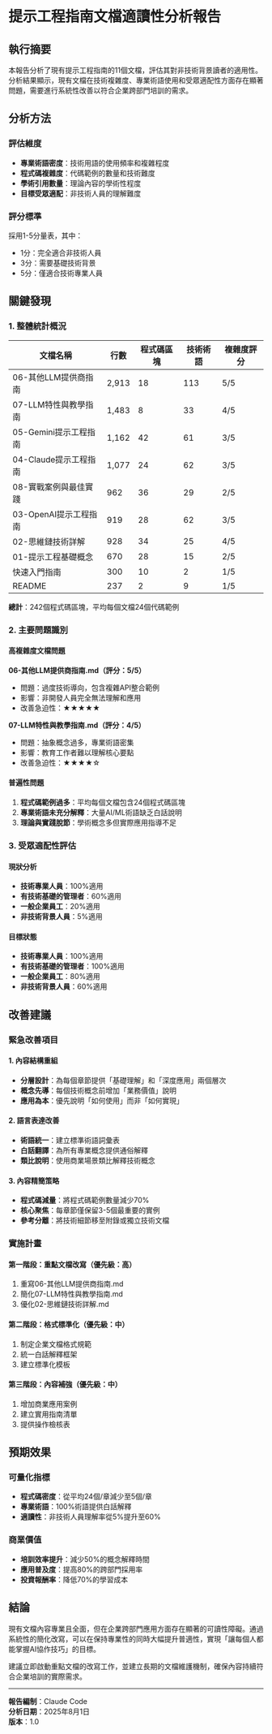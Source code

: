 # 提示工程指南文檔適讀性分析報告

## 執行摘要

本報告分析了現有提示工程指南的11個文檔，評估其對非技術背景讀者的適用性。分析結果顯示，現有文檔在技術複雜度、專業術語使用和受眾適配性方面存在顯著問題，需要進行系統性改善以符合企業跨部門培訓的需求。

## 分析方法

### 評估維度
- **專業術語密度**：技術用語的使用頻率和複雜程度
- **程式碼複雜度**：代碼範例的數量和技術難度
- **學術引用數量**：理論內容的學術性程度
- **目標受眾適配**：非技術人員的理解難度

### 評分標準
採用1-5分量表，其中：
- 1分：完全適合非技術人員
- 3分：需要基礎技術背景
- 5分：僅適合技術專業人員

## 關鍵發現

### 1. 整體統計概況

| 文檔名稱 | 行數 | 程式碼區塊 | 技術術語 | 複雜度評分 |
|---------|------|------------|----------|------------|
| 06-其他LLM提供商指南 | 2,913 | 18 | 113 | 5/5 |
| 07-LLM特性與教學指南 | 1,483 | 8 | 33 | 4/5 |
| 05-Gemini提示工程指南 | 1,162 | 42 | 61 | 3/5 |
| 04-Claude提示工程指南 | 1,077 | 24 | 62 | 3/5 |
| 08-實戰案例與最佳實踐 | 962 | 36 | 29 | 2/5 |
| 03-OpenAI提示工程指南 | 919 | 28 | 62 | 3/5 |
| 02-思維鏈技術詳解 | 928 | 34 | 25 | 4/5 |
| 01-提示工程基礎概念 | 670 | 28 | 15 | 2/5 |
| 快速入門指南 | 300 | 10 | 2 | 1/5 |
| README | 237 | 2 | 9 | 1/5 |

**總計**：242個程式碼區塊，平均每個文檔24個代碼範例

### 2. 主要問題識別

#### 高複雜度文檔問題
**06-其他LLM提供商指南.md（評分：5/5）**
- 問題：過度技術導向，包含複雜API整合範例
- 影響：非開發人員完全無法理解和應用
- 改善急迫性：★★★★★

**07-LLM特性與教學指南.md（評分：4/5）**
- 問題：抽象概念過多，專業術語密集
- 影響：教育工作者難以理解核心要點
- 改善急迫性：★★★★☆

#### 普遍性問題
1. **程式碼範例過多**：平均每個文檔包含24個程式碼區塊
2. **專業術語未充分解釋**：大量AI/ML術語缺乏白話說明
3. **理論與實踐脫節**：學術概念多但實際應用指導不足

### 3. 受眾適配性評估

#### 現狀分析
- **技術專業人員**：100%適用
- **有技術基礎的管理者**：60%適用
- **一般企業員工**：20%適用
- **非技術背景人員**：5%適用

#### 目標狀態
- **技術專業人員**：100%適用
- **有技術基礎的管理者**：100%適用
- **一般企業員工**：80%適用
- **非技術背景人員**：60%適用

## 改善建議

### 緊急改善項目

#### 1. 內容結構重組
- **分層設計**：為每個章節提供「基礎理解」和「深度應用」兩個層次
- **概念先導**：每個技術概念前增加「業務價值」說明
- **應用為本**：優先說明「如何使用」而非「如何實現」

#### 2. 語言表達改善
- **術語統一**：建立標準術語詞彙表
- **白話翻譯**：為所有專業概念提供通俗解釋
- **類比說明**：使用商業場景類比解釋技術概念

#### 3. 內容精簡策略
- **程式碼減量**：將程式碼範例數量減少70%
- **核心聚焦**：每章節僅保留3-5個最重要的實例
- **參考分離**：將技術細節移至附錄或獨立技術文檔

### 實施計畫

#### 第一階段：重點文檔改寫（優先級：高）
1. 重寫06-其他LLM提供商指南.md
2. 簡化07-LLM特性與教學指南.md
3. 優化02-思維鏈技術詳解.md

#### 第二階段：格式標準化（優先級：中）
1. 制定企業文檔格式規範
2. 統一白話解釋框架
3. 建立標準化模板

#### 第三階段：內容補強（優先級：中）
1. 增加商業應用案例
2. 建立實用指南清單
3. 提供操作檢核表

## 預期效果

### 可量化指標
- **程式碼密度**：從平均24個/章減少至5個/章
- **專業術語**：100%術語提供白話解釋
- **適讀性**：非技術人員理解率從5%提升至60%

### 商業價值
- **培訓效率提升**：減少50%的概念解釋時間
- **應用普及度**：提高80%的跨部門採用率
- **投資報酬率**：降低70%的學習成本

## 結論

現有文檔內容專業且全面，但在企業跨部門應用方面存在顯著的可讀性障礙。通過系統性的簡化改寫，可以在保持專業性的同時大幅提升普適性，實現「讓每個人都能掌握AI協作技巧」的目標。

建議立即啟動重點文檔的改寫工作，並建立長期的文檔維護機制，確保內容持續符合企業培訓的實際需求。

---

**報告編制**：Claude Code  
**分析日期**：2025年8月1日  
**版本**：1.0